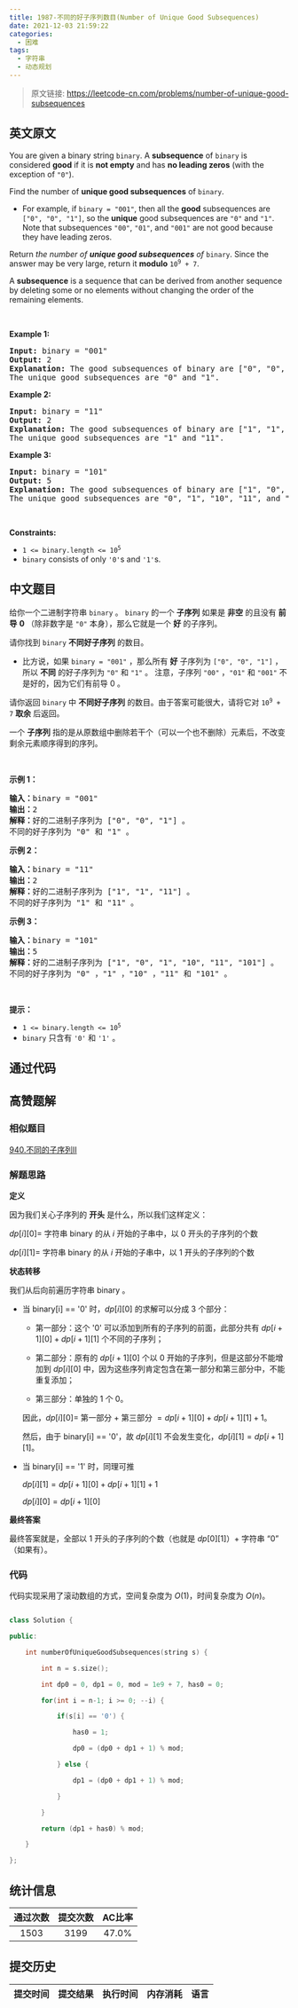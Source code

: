 ```yaml
---
title: 1987-不同的好子序列数目(Number of Unique Good Subsequences)
date: 2021-12-03 21:59:22
categories:
  - 困难
tags:
  - 字符串
  - 动态规划
---
```


> 原文链接: https://leetcode-cn.com/problems/number-of-unique-good-subsequences


## 英文原文
<div><p>You are given a binary string <code>binary</code>. A <strong>subsequence</strong> of <code>binary</code> is considered <strong>good</strong> if it is <strong>not empty</strong> and has <strong>no leading zeros</strong> (with the exception of <code>&quot;0&quot;</code>).</p>

<p>Find the number of <strong>unique good subsequences</strong> of <code>binary</code>.</p>

<ul>
	<li>For example, if <code>binary = &quot;001&quot;</code>, then all the <strong>good</strong> subsequences are <code>[&quot;0&quot;, &quot;0&quot;, &quot;1&quot;]</code>, so the <strong>unique</strong> good subsequences are <code>&quot;0&quot;</code> and <code>&quot;1&quot;</code>. Note that subsequences <code>&quot;00&quot;</code>, <code>&quot;01&quot;</code>, and <code>&quot;001&quot;</code> are not good because they have leading zeros.</li>
</ul>

<p>Return <em>the number of <strong>unique good subsequences</strong> of </em><code>binary</code>. Since the answer may be very large, return it <strong>modulo</strong> <code>10<sup>9</sup> + 7</code>.</p>

<p>A <strong>subsequence</strong> is a sequence that can be derived from another sequence by deleting some or no elements without changing the order of the remaining elements.</p>

<p>&nbsp;</p>
<p><strong>Example 1:</strong></p>

<pre>
<strong>Input:</strong> binary = &quot;001&quot;
<strong>Output:</strong> 2
<strong>Explanation:</strong> The good subsequences of binary are [&quot;0&quot;, &quot;0&quot;, &quot;1&quot;].
The unique good subsequences are &quot;0&quot; and &quot;1&quot;.
</pre>

<p><strong>Example 2:</strong></p>

<pre>
<strong>Input:</strong> binary = &quot;11&quot;
<strong>Output:</strong> 2
<strong>Explanation:</strong> The good subsequences of binary are [&quot;1&quot;, &quot;1&quot;, &quot;11&quot;].
The unique good subsequences are &quot;1&quot; and &quot;11&quot;.</pre>

<p><strong>Example 3:</strong></p>

<pre>
<strong>Input:</strong> binary = &quot;101&quot;
<strong>Output:</strong> 5
<strong>Explanation:</strong> The good subsequences of binary are [&quot;1&quot;, &quot;0&quot;, &quot;1&quot;, &quot;10&quot;, &quot;11&quot;, &quot;101&quot;]. 
The unique good subsequences are &quot;0&quot;, &quot;1&quot;, &quot;10&quot;, &quot;11&quot;, and &quot;101&quot;.
</pre>

<p>&nbsp;</p>
<p><strong>Constraints:</strong></p>

<ul>
	<li><code>1 &lt;= binary.length &lt;= 10<sup>5</sup></code></li>
	<li><code>binary</code> consists of only <code>&#39;0&#39;</code>s and <code>&#39;1&#39;</code>s.</li>
</ul>
</div>

## 中文题目
<div><p>给你一个二进制字符串&nbsp;<code>binary</code>&nbsp;。&nbsp;<code>binary</code>&nbsp;的一个 <strong>子序列</strong>&nbsp;如果是 <strong>非空</strong>&nbsp;的且没有 <b>前导</b>&nbsp;<strong>0</strong>&nbsp;（除非数字是 <code>"0"</code>&nbsp;本身），那么它就是一个 <strong>好</strong>&nbsp;的子序列。</p>

<p>请你找到&nbsp;<code>binary</code>&nbsp;<strong>不同好子序列</strong>&nbsp;的数目。</p>

<ul>
	<li>比方说，如果&nbsp;<code>binary = "001"</code>&nbsp;，那么所有 <strong>好</strong>&nbsp;子序列为&nbsp;<code>["0", "0", "1"]</code>&nbsp;，所以 <b>不同</b>&nbsp;的好子序列为&nbsp;<code>"0"</code> 和&nbsp;<code>"1"</code>&nbsp;。 注意，子序列&nbsp;<code>"00"</code>&nbsp;，<code>"01"</code>&nbsp;和&nbsp;<code>"001"</code>&nbsp;不是好的，因为它们有前导 0 。</li>
</ul>

<p>请你返回&nbsp;<code>binary</code>&nbsp;中&nbsp;<strong>不同好子序列</strong>&nbsp;的数目。由于答案可能很大，请将它对&nbsp;<code>10<sup>9</sup> + 7</code>&nbsp;<strong>取余</strong> 后返回。</p>

<p>一个 <strong>子序列</strong>&nbsp;指的是从原数组中删除若干个（可以一个也不删除）元素后，不改变剩余元素顺序得到的序列。</p>

<p>&nbsp;</p>

<p><strong>示例 1：</strong></p>

<pre><b>输入：</b>binary = "001"
<b>输出：</b>2
<b>解释：</b>好的二进制子序列为 ["0", "0", "1"] 。
不同的好子序列为 "0" 和 "1" 。
</pre>

<p><strong>示例 2：</strong></p>

<pre><b>输入：</b>binary = "11"
<b>输出：</b>2
<b>解释：</b>好的二进制子序列为 ["1", "1", "11"] 。
不同的好子序列为 "1" 和 "11" 。</pre>

<p><strong>示例 3：</strong></p>

<pre><b>输入：</b>binary = "101"
<b>输出：</b>5
<b>解释：</b>好的二进制子序列为 ["1", "0", "1", "10", "11", "101"] 。
不同的好子序列为 "0" ，"1" ，"10" ，"11" 和 "101" 。
</pre>

<p>&nbsp;</p>

<p><strong>提示：</strong></p>

<ul>
	<li><code>1 &lt;= binary.length &lt;= 10<sup>5</sup></code></li>
	<li><code>binary</code>&nbsp;只含有&nbsp;<code>'0'</code>&nbsp;和&nbsp;<code>'1'</code> 。</li>
</ul>
</div>

## 通过代码
<RecoDemo>
</RecoDemo>


## 高赞题解
### 相似题目

[940.不同的子序列II](https://leetcode-cn.com/problems/distinct-subsequences-ii/)

### 解题思路

**定义**

因为我们关心子序列的 **开头** 是什么，所以我们这样定义：

$dp[i][0]=$ 字符串 binary 的从 $i$ 开始的子串中，以 $0$ 开头的子序列的个数

$dp[i][1]=$ 字符串 binary 的从 $i$ 开始的子串中，以 $1$ 开头的子序列的个数

**状态转移**

我们从后向前遍历字符串 binary 。

- 当 binary[i] == '0' 时，$dp[i][0]$ 的求解可以分成 $3$ 个部分：

  - 第一部分：这个 '0' 可以添加到所有的子序列的前面，此部分共有 $dp[i+1][0] + dp[i+1][1]$ 个不同的子序列；

  - 第二部分：原有的 $dp[i+1][0]$ 个以 $0$ 开始的子序列，但是这部分不能增加到 $dp[i][0]$ 中，因为这些序列肯定包含在第一部分和第三部分中，不能重复添加；

  - 第三部分：单独的 $1$ 个 $0$。

  因此，$dp[i][0]=$ 第一部分 $+$ 第三部分 $=dp[i+1][0] + dp[i+1][1] + 1$。

  然后，由于 binary[i] == '0'，故  $dp[i][1]$ 不会发生变化，$dp[i][1] = dp[i+1][1]$。

- 当 binary[i] == '1' 时，同理可推

  $dp[i][1] = dp[i+1][0] + dp[i+1][1] + 1$

  $dp[i][0] = dp[i+1][0]$

**最终答案**

最终答案就是，全部以 $1$ 开头的子序列的个数（也就是 $dp[0][1]$）+ 字符串 “0” （如果有）。

### 代码

代码实现采用了滚动数组的方式，空间复杂度为 $O(1)$，时间复杂度为 $O(n)$。

```c++
class Solution {
public:
    int numberOfUniqueGoodSubsequences(string s) {
        int n = s.size();
        int dp0 = 0, dp1 = 0, mod = 1e9 + 7, has0 = 0;
        for(int i = n-1; i >= 0; --i) {
            if(s[i] == '0') {
                has0 = 1;
                dp0 = (dp0 + dp1 + 1) % mod;
            } else {
                dp1 = (dp0 + dp1 + 1) % mod;
            }
        }
        return (dp1 + has0) % mod;
    }
};
```

## 统计信息
| 通过次数 | 提交次数 | AC比率 |
| :------: | :------: | :------: |
|    1503    |    3199    |   47.0%   |

## 提交历史
| 提交时间 | 提交结果 | 执行时间 |  内存消耗  | 语言 |
| :------: | :------: | :------: | :--------: | :--------: |
